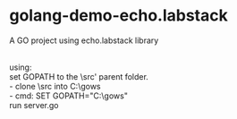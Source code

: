 # golang-demo-echo.labstack
A GO project using echo.labstack library

<br> using:
<br> set GOPATH to the \src' parent folder.
<br>  - clone \src into C:\gows
<br>   - cmd: SET GOPATH="C:\gows"
<br> run server.go

